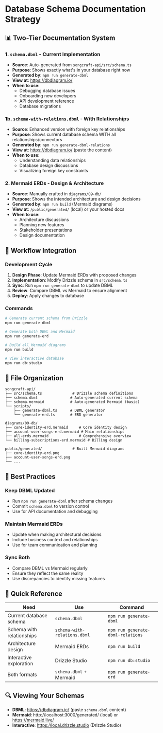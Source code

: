 # Database Schema Documentation Strategy

## 📊 **Two-Tier Documentation System**

### 1. **`schema.dbml` - Current Implementation**

- **Source**: Auto-generated from `songcraft-api/src/schema.ts`
- **Purpose**: Shows exactly what's in your database right now
- **Generated by**: `npm run generate-dbml`
- **View at**: https://dbdiagram.io/
- **When to use**:
  - Debugging database issues
  - Onboarding new developers
  - API development reference
  - Database migrations

### 1b. **`schema-with-relations.dbml` - With Relationships**

- **Source**: Enhanced version with foreign key relationships
- **Purpose**: Shows current database schema WITH all relationships/connectors
- **Generated by**: `npm run generate-dbml-relations`
- **View at**: https://dbdiagram.io/ (paste the content)
- **When to use**:
  - Understanding data relationships
  - Database design discussions
  - Visualizing foreign key constraints

### 2. **Mermaid ERDs - Design & Architecture**

- **Source**: Manually crafted in `diagrams/09-db/`
- **Purpose**: Shows the intended architecture and design decisions
- **Generated by**: `npm run build` (Mermaid diagrams)
- **View at**: `/public/generated/` (local) or your hosted docs
- **When to use**:
  - Architecture discussions
  - Planning new features
  - Stakeholder presentations
  - Design documentation

## 🔄 **Workflow Integration**

### **Development Cycle**

1. **Design Phase**: Update Mermaid ERDs with proposed changes
2. **Implementation**: Modify Drizzle schema in `src/schema.ts`
3. **Sync**: Run `npm run generate-dbml` to update DBML
4. **Review**: Compare DBML vs Mermaid to ensure alignment
5. **Deploy**: Apply changes to database

### **Commands**

```bash
# Generate current schema from Drizzle
npm run generate-dbml

# Generate both DBML and Mermaid
npm run generate-erd

# Build all Mermaid diagrams
npm run build

# View interactive database
npm run db:studio
```

## 📁 **File Organization**

```
songcraft-api/
├── src/schema.ts              # Drizzle schema definitions
├── schema.dbml               # Auto-generated current schema
├── schema.mermaid            # Auto-generated Mermaid (basic)
└── scripts/
    ├── generate-dbml.ts      # DBML generator
    └── generate-erd.ts       # ERD generator

diagrams/09-db/
├── core-identity-erd.mermaid     # Core identity design
├── account-user-songs-erd.mermaid # Main relationships
├── all-erds.mermaid              # Comprehensive overview
└── billing-subscriptions-erd.mermaid # Billing design

public/generated/              # Built Mermaid diagrams
├── core-identity-erd.png
├── account-user-songs-erd.png
└── ...
```

## 🎯 **Best Practices**

### **Keep DBML Updated**

- Run `npm run generate-dbml` after schema changes
- Commit `schema.dbml` to version control
- Use for API documentation and debugging

### **Maintain Mermaid ERDs**

- Update when making architectural decisions
- Include business context and relationships
- Use for team communication and planning

### **Sync Both**

- Compare DBML vs Mermaid regularly
- Ensure they reflect the same reality
- Use discrepancies to identify missing features

## 🚀 **Quick Reference**

| Need                      | Use                          | Command                           |
| ------------------------- | ---------------------------- | --------------------------------- |
| Current database schema   | `schema.dbml`                | `npm run generate-dbml`           |
| Schema with relationships | `schema-with-relations.dbml` | `npm run generate-dbml-relations` |
| Architecture design       | Mermaid ERDs                 | `npm run build`                   |
| Interactive exploration   | Drizzle Studio               | `npm run db:studio`               |
| Both formats              | `schema.dbml` + Mermaid      | `npm run generate-erd`            |

## 🔍 **Viewing Your Schemas**

- **DBML**: https://dbdiagram.io/ (paste `schema.dbml` content)
- **Mermaid**: http://localhost:3000/generated/ (local) or https://mermaid.live/
- **Interactive**: https://local.drizzle.studio (Drizzle Studio)
